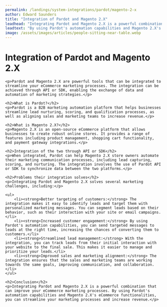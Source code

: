 ```yaml
---
permalink: /landings/system-integrations/pardot/magento-2-x
author: Edward Saunders
title: "Integration of Pardot and Magento 2.X"
leadhead: "Integrating Pardot and Magento 2.X is a powerful combination that can improve your eCommerce marketing processes"
leadtext: "By using Pardot's automation capabilities and Magento 2.X's eCommerce functionalities, you can streamline your marketing processes and increase revenue."
image: /assets/images/articles/people-sitting-near-table.webp
---
```

<div class="arttext">	<h1>Integration of Pardot and Magento 2.X</h1>

	<p>Pardot and Magento 2.X are powerful tools that can be integrated to streamline your eCommerce marketing processes. The integration can be achieved through API or SDK, enabling the exchange of data and automation of marketing strategies.</p>

	<h2>What is Pardot?</h2>
	<p>Pardot is a B2B marketing automation platform that helps businesses streamline lead nurturing, scoring, and qualification processes, as well as aligning sales and marketing teams to increase revenue.</p>

	<h2>What is Magento 2.X?</h2>
	<p>Magento 2.X is an open-source eCommerce platform that allows businesses to create robust online stores. It provides a range of features including product management, shopping cart functionality, and payment gateway integrations.</p>

	<h2>Integration of the two through API or SDK</h2>
	<p>When integrated, Pardot can help Magento 2.X store owners automate their marketing communication processes, including lead capturing, scoring, and nurturing. The integration involves the use of Pardot API or SDK to synchronize data between the two platforms.</p>

	<h2>Problems their integration solves</h2>
	<p>Integrating Pardot and Magento 2.X solves several marketing challenges, including:</p>

	<ul>
		<li><strong>Better targeting of customers:</strong> The integration makes it easy to identify leads and target them with personalized marketing messages. You can segment leads based on their behavior, such as their interaction with your site or email campaigns.</li>
		<li><strong>Increased customer engagement:</strong> By using Pardot's automation capabilities, you can send targeted messages to leads at the right time, increasing the chances of converting them to customers.</li>
		<li><strong>Streamlined lead management:</strong> With the integration, you can track leads from their initial interaction with your website to the final sale. This makes it easier to manage and prioritize your leads.</li>
		<li><strong>Improved sales and marketing alignment:</strong> The integration ensures that the sales and marketing teams are working towards the same goals, improving communication, and collaboration.</li>
	</ul>

	<h2>Conclusion</h2>
	<p>Integrating Pardot and Magento 2.X is a powerful combination that can improve your eCommerce marketing processes. By using Pardot's automation capabilities and Magento 2.X's eCommerce functionalities, you can streamline your marketing processes and increase revenue.</p>
</div>